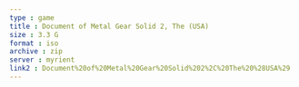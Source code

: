 ```yaml
---
type : game
title : Document of Metal Gear Solid 2, The (USA)
size : 3.3 G
format : iso
archive : zip
server : myrient
link2 : Document%20of%20Metal%20Gear%20Solid%202%2C%20The%20%28USA%29
---
```

